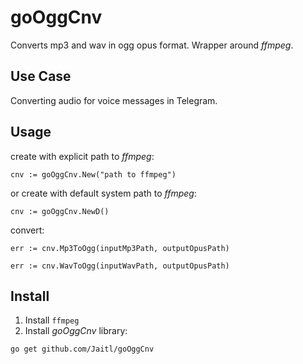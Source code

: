 # goOggCnv
Converts mp3 and wav in ogg opus format. Wrapper around *ffmpeg*.

## Use Case
Converting audio for voice messages in Telegram.

## Usage
create with explicit path to *ffmpeg*:
```
cnv := goOggCnv.New("path to ffmpeg")
```
or create with default system path to *ffmpeg*:
```
cnv := goOggCnv.NewD()
```
convert:
```
err := cnv.Mp3ToOgg(inputMp3Path, outputOpusPath)
```
```
err := cnv.WavToOgg(inputWavPath, outputOpusPath)
```

## Install
1. Install `ffmpeg`
2. Install *goOggCnv* library:
```
go get github.com/Jaitl/goOggCnv
```
